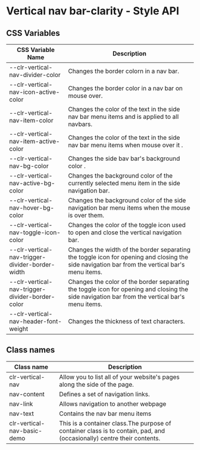 # Vertical nav bar-clarity - Style API

## CSS Variables

| CSS Variable Name          | Description                                                        |
| -------------------------- | ------------------------------------------------------------------ |
| --clr-vertical-nav-divider-color | Changes the border colorn in a nav bar.
| --clr-vertical-nav-icon-active-color |  Changes the border color in a nav bar on mouse over.
| --clr-vertical-nav-item-color| Changes the color of the text in the side nav bar menu items and is applied to all navbars.
| --clr-vertical-nav-item-active-color | Changes the color of the text in the side nav bar menu items when mouse over it .
| --clr-vertical-nav-bg-color | Changes the side bav bar's background color .
| --clr-vertical-nav-active-bg-color | Changes the background color of the currently selected menu item in the side navigation bar.
| --clr-vertical-nav-hover-bg-color | Changes the background color of the side navigation bar menu items when the mouse is over them.
| --clr-vertical-nav-toggle-icon-color | Changes the color of the toggle icon used to open and close the vertical navigation bar.
| --clr-vertical-nav-trigger-divider-border-width | Changes the width of the border separating the toggle icon for opening and closing the side navigation bar from the vertical bar's menu items.
| --clr-vertical-nav-trigger-divider-border-color | Changes the color of the border separating the toggle icon for opening and closing the side navigation bar from the vertical bar's menu items.
| --clr-vertical-nav-header-font-weight | Changes the thickness of text characters.

## Class names
| Class name    | Description                              |
| ------------- | ---------------------------------------- |
| clr-vertical-nav | Allow you to list all of your website's pages along the side of the page. |
| nav-content |  Defines a set of navigation links. |
| nav-link | Allows navigation to another webpage |
| nav-text | Contains the nav bar menu items |
| clr-vertical-nav-basic-demo | This is a container class.The purpose of container class is to contain, pad, and (occasionally) centre their contents.|
